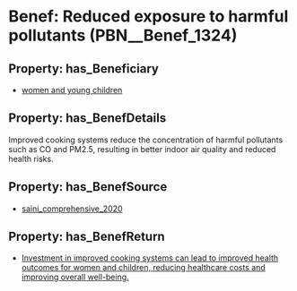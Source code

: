 # Benef: __Reduced exposure to harmful pollutants__ (PBN__Benef_1324)

## Property: has_Beneficiary

* [women and young children](../Stakeholder/PBN__Stakeholder_521)

## Property: has_BenefDetails

Improved cooking systems reduce the concentration of harmful pollutants such as CO and PM2.5, resulting in better indoor air quality and reduced health risks.

## Property: has_BenefSource

* [saini_comprehensive_2020](../Article/PBN__Article_281)

## Property: has_BenefReturn

* [Investment in improved cooking systems can lead to improved health outcomes for women and children, reducing healthcare costs and improving overall well-being.](../BenefReturn/PBN__BenefReturn_1496)


